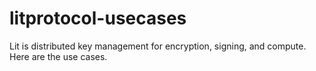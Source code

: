 # litprotocol-usecases
Lit is distributed key management for encryption, signing, and compute. Here are the use cases.
